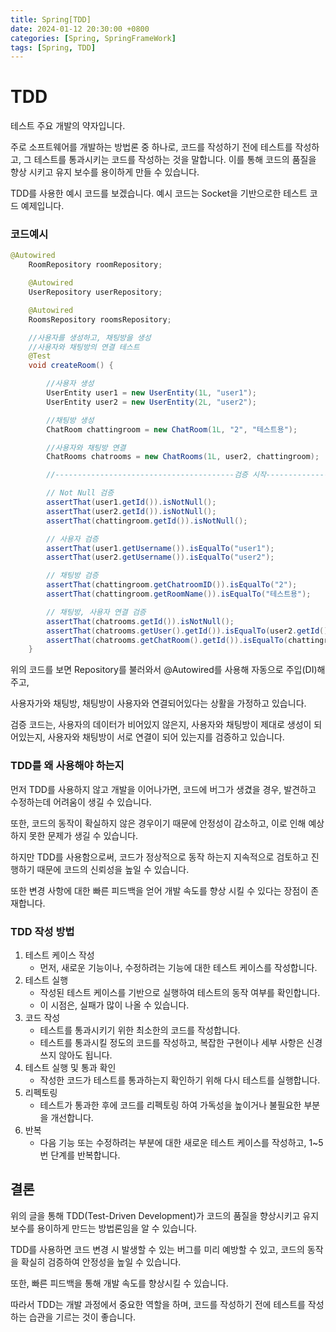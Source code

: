 ```yaml
---
title: Spring[TDD]
date: 2024-01-12 20:30:00 +0800
categories: [Spring, SpringFrameWork]
tags: [Spring, TDD]
---
```

# TDD
테스트 주요 개발의 약자입니다.

주로 소프트웨어를 개발하는 방법론 중 하나로, 코드를 작성하기 전에 테스트를 작성하고, 그 테스트를 통과시키는 코드를 작성하는 것을 말합니다. 이를 통해 코드의 품질을 향상 시키고 유지 보수를 용이하게 만들 수 있습니다.

TDD를 사용한 예시 코드를 보겠습니다.
예시 코드는 Socket을 기반으로한 테스트 코드 예제입니다.  

### 코드예시
```java
@Autowired
    RoomRepository roomRepository;

    @Autowired
    UserRepository userRepository;

    @Autowired
    RoomsRepository roomsRepository;

    //사용자를 생성하고, 채팅방을 생성
    //사용자와 채팅방의 연결 테스트
    @Test
    void createRoom() {

        //사용자 생성
        UserEntity user1 = new UserEntity(1L, "user1");
        UserEntity user2 = new UserEntity(2L, "user2");

        //채팅방 생성
        ChatRoom chattingroom = new ChatRoom(1L, "2", "테스트용");

        //사용자와 채팅방 연결
        ChatRooms chatrooms = new ChatRooms(1L, user2, chattingroom);

        //----------------------------------------검증 시작--------------//

        // Not Null 검증
        assertThat(user1.getId()).isNotNull();
        assertThat(user2.getId()).isNotNull();
        assertThat(chattingroom.getId()).isNotNull();

        // 사용자 검증
        assertThat(user1.getUsername()).isEqualTo("user1");
        assertThat(user2.getUsername()).isEqualTo("user2");

        // 채팅방 검증
        assertThat(chattingroom.getChatroomID()).isEqualTo("2");
        assertThat(chattingroom.getRoomName()).isEqualTo("테스트용");

        // 채팅방, 사용자 연결 검증
        assertThat(chatrooms.getId()).isNotNull();
        assertThat(chatrooms.getUser().getId()).isEqualTo(user2.getId()); // 사용자가 제대로 들어있는지
        assertThat(chatrooms.getChatRoom().getId()).isEqualTo(chattingroom.getId());
    }
```

위의 코드를 보면 Repository를 불러와서 @Autowired를 사용해 자동으로 주입(DI)해주고,

사용자가와 채팅방, 채팅방이 사용자와 연결되어있다는 상활을 가정하고 있습니다.

검증 코드는, 사용자의 데이터가 비어있지 않은지, 사용자와 채팅방이 제대로 생성이 되어있는지, 사용자와 채팅방이 서로 연결이 되어 있는지를 검증하고 있습니다.

### TDD를 왜 사용해야 하는지
먼저 TDD를 사용하지 않고 개발을 이어나가면, 코드에 버그가 생겼을 경우, 발견하고 수정하는데 어려움이 생길 수 있습니다.

또한, 코드의 동작이 확실하지 않은 경우이기 때문에 안정성이 감소하고, 이로 인해 예상하지 못한 문제가 생길 수 있습니다.

하지만 TDD를 사용함으로써, 코드가 정상적으로 동작 하는지 지속적으로 검토하고 진행하기 때문에 코드의 신뢰성을 높일 수 있습니다.

또한 변경 사항에 대한 빠른 피드백을 얻어 개발 속도를 향상 시킬 수 있다는 장점이 존재합니다.

### TDD 작성 방법
1. 테스트 케이스 작성
    - 먼저, 새로운 기능이나, 수정하려는 기능에 대한 테스트 케이스를 작성합니다.
2. 테스트 실행
    - 작성된 테스트 케이스를 기반으로 실행하여 테스트의 동작 여부를 확인합니다.
    - 이 시점은, 실패가 많이 나올 수 있습니다.
3. 코드 작성
    - 테스트를 통과시키기 위한 최소한의 코드를 작성합니다.
    - 테스트를 통과시킬 정도의 코드를 작성하고, 복잡한 구현이나 세부 사항은 신경 쓰지 않아도 됩니다.
4. 테스트 실행 및 통과 확인
    - 작성한 코드가 테스트를 통과하는지 확인하기 위해 다시 테스트를 실행합니다.
5. 리펙토링
    - 테스트가 통과한 후에 코드를 리펙토링 하여 가독성을 높이거나 불필요한 부분을 개선합니다.
6. 반복
    - 다음 기능 또는 수정하려는 부분에 대한 새로운 테스트 케이스를 작성하고, 1~5번 단계를 반복합니다.

## 결론
위의 글을 통해 TDD(Test-Driven Development)가 코드의 품질을 향상시키고 유지보수를 용이하게 만드는 방법론임을 알 수 있습니다.  

TDD를 사용하면 코드 변경 시 발생할 수 있는 버그를 미리 예방할 수 있고, 코드의 동작을 확실히 검증하여 안정성을 높일 수 있습니다.  

또한, 빠른 피드백을 통해 개발 속도를 향상시킬 수 있습니다.  

따라서 TDD는 개발 과정에서 중요한 역할을 하며, 코드를 작성하기 전에 테스트를 작성하는 습관을 기르는 것이 좋습니다.








